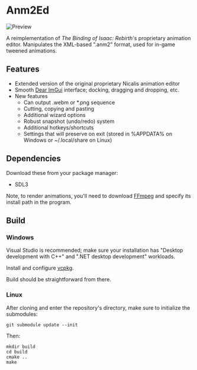 # Anm2Ed

![Preview](https://shweetz.net/files/projects/anm2ed/screenshot.png)

A reimplementation of *The Binding of Isaac: Rebirth*'s proprietary animation editor. Manipulates the XML-based ".anm2" format, used for in-game tweened animations.

## Features
- Extended version of the original proprietary Nicalis animation editor
- Smooth [Dear ImGui](https://github.com/ocornut/imgui) interface; docking, dragging and dropping, etc.
- New features
    - Can output .webm or *.png sequence
    - Cutting, copying and pasting
    - Additional wizard options
    - Robust snapshot (undo/redo) system
    - Additional hotkeys/shortcuts
    - Settings that will preserve on exit (stored in %APPDATA% on Windows or ~/.local/share on Linux)

## Dependencies
Download these from your package manager:
- SDL3
  
Note, to render animations, you'll need to download [FFmpeg](https://ffmpeg.org/download.html) and specify its install path in the program.

## Build

### Windows

Visual Studio is recommended; make sure your installation has "Desktop development with C++" and ".NET desktop development" workloads.

Install and configure [vcpkg](https://vcpkg.io/en/).

Build should be straightforward from there.

### Linux

After cloning and enter the repository's directory, make sure to initialize the submodules:

```git submodule update --init```

Then:

```
mkdir build
cd build
cmake ..
make 
```

